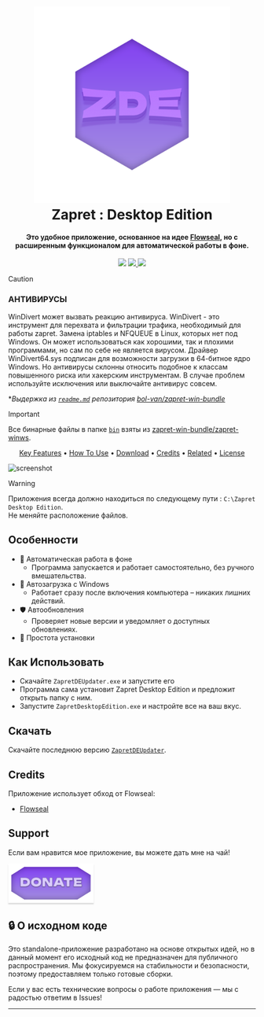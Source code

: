
<h1 align="center">
  <br>
  <a href="http://www.amitmerchant.com/electron-markdownify"><img src="https://github.com/Scr1ptedTeam/ZapretDesktopEdition/blob/main/Media/ZapretShapeLogo.png?raw=true" alt="Markdownify" width="400"></a>
  <br>
  Zapret : Desktop Edition
  <br>
</h1>

<h4 align="center">Это удобное приложение, основанное на идее <a href="https://github.com/Flowseal/zapret-discord-youtube/tree/main" target="_blank">Flowseal</a>, 
  но с расширенным функционалом для автоматической работы в фоне. </h4>
<p align="center">
  </a>
  <a href="https://gitter.im/amitmerchant1990/electron-markdownify"><img src="https://badges.gitter.im/amitmerchant1990/electron-markdownify.svg"></a>
  <a href="https://saythanks.io/to/bullredeyes@gmail.com">
      <img src="https://img.shields.io/badge/SayThanks.io-%E2%98%BC-1EAEDB.svg">
  </a>
  <a href="https://www.paypal.me/AmitMerchant">
    <img src="https://img.shields.io/badge/$-Donate-ff69b4.svg?maxAge=2592000&amp;style=flat">
  </a>
</p>

> [!CAUTION]
>
> ### АНТИВИРУСЫ
> WinDivert может вызвать реакцию антивируса.
> WinDivert - это инструмент для перехвата и фильтрации трафика, необходимый для работы zapret.
> Замена iptables и NFQUEUE в Linux, которых нет под Windows.
> Он может использоваться как хорошими, так и плохими программами, но сам по себе не является вирусом.
> Драйвер WinDivert64.sys подписан для возможности загрузки в 64-битное ядро Windows.
> Но антивирусы склонны относить подобное к классам повышенного риска или хакерским инструментам.
> В случае проблем используйте исключения или выключайте антивирус совсем.
>
> **Выдержка из [`readme.md`](https://github.com/bol-van/zapret-win-bundle/blob/master/readme.md#%D0%B0%D0%BD%D1%82%D0%B8%D0%B2%D0%B8%D1%80%D1%83%D1%81%D1%8B) репозитория [bol-van/zapret-win-bundle](https://github.com/bol-van/zapret-win-bundle)*

> [!IMPORTANT]
> Все бинарные файлы в папке [`bin`](./bin) взяты из [zapret-win-bundle/zapret-winws](https://github.com/bol-van/zapret-win-bundle/tree/master/zapret-winws).

<p align="center">
  <a href="#key-features">Key Features</a> •
  <a href="#how-to-use">How To Use</a> •
  <a href="#download">Download</a> •
  <a href="#credits">Credits</a> •
  <a href="#related">Related</a> •
  <a href="#license">License</a>
</p>

![screenshot](https://github.com/Scr1ptedTeam/ZapretDesktopEdition/blob/main/Media/GifPrevZapret.gif?raw=true)

> [!WARNING]  
> Приложения всегда должно находиться по следующему пути : ```C:\Zapret Desktop Edition```.  
> Не меняйте расположение файлов.

## Особенности

* 🔧 Автоматическая работа в фоне
  - Программа запускается и работает самостоятельно, без ручного вмешательства.
* 🔄 Автозагрузка с Windows
  - Работает сразу после включения компьютера – никаких лишних действий.
* 🛡️ Автообновления
  - Проверяет новые версии и уведомляет о доступных обновлениях.
* 📂 Простота установки

## Как Использовать

* Скачайте ```ZapretDEUpdater.exe``` и запустите его  
* Программа сама установит Zapret Desktop Edition и предложит открыть папку с ним.  
* Запустите ```ZapretDesktopEdition.exe``` и настройте все на ваш вкус.

## Скачать

Скачайте последнюю версию [```ZapretDEUpdater```](https://github.com/amitmerchant1990/electron-markdownify/releases/tag/v1.2.0).

## Credits

Приложение использует обход от Flowseal:

- [Flowseal](https://github.com/Flowseal/zapret-discord-youtube/tree/main)

## Support

Если вам нравится мое приложение, вы можете дать мне на чай!

<a href="https://www.donationalerts.com/r/scr1pted" target="_blank"><img src="https://github.com/Scr1ptedTeam/ZapretDesktopEdition/blob/main/Media/Donate.png?raw=true" alt="На Чай!" style="height: 80px !important;width: 174px !important;box-shadow: 0px 3px 2px 0px rgba(190, 190, 190, 0.5) !important;-webkit-box-shadow: 0px 3px 2px 0px rgba(190, 190, 190, 0.5) !important;" ></a>


## 🔒 О исходном коде

Это standalone-приложение разработано на основе открытых идей, но в данный момент его исходный код не предназначен для публичного распространения. Мы фокусируемся на стабильности и безопасности, поэтому предоставляем только готовые сборки.

Если у вас есть технические вопросы о работе приложения — мы с радостью ответим в Issues!

---


